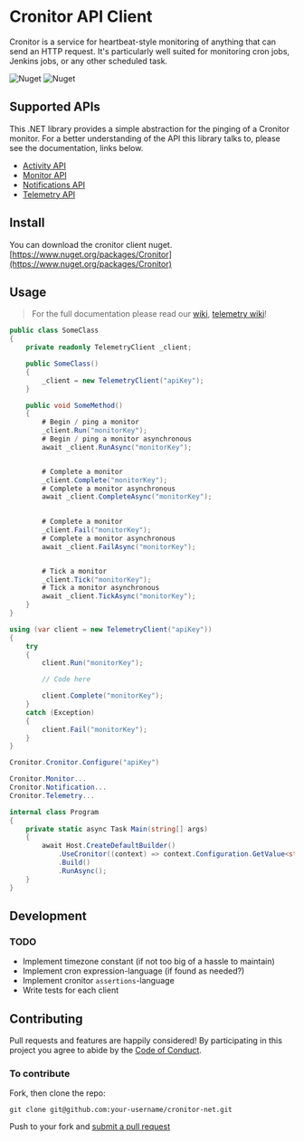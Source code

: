 ﻿# Cronitor API Client
Cronitor is a service for heartbeat-style monitoring of anything that can send an HTTP request. It's particularly well suited for monitoring cron jobs, Jenkins jobs, or any other scheduled task.

![Nuget](https://img.shields.io/nuget/v/Cronitor)
![Nuget](https://img.shields.io/nuget/dt/Cronitor)

## Supported APIs
This .NET library provides a simple abstraction for the pinging of a Cronitor monitor. For a better understanding of the API this library talks to, please see the documentation, links below.
* [Activity API](https://cronitor.io/docs/activity-api)
* [Monitor API](https://cronitor.io/docs/monitor-api)
* [Notifications API](https://cronitor.io/docs/template-api)
* [Telemetry API](https://cronitor.io/docs/telemetry-api)

## Install
You can download the cronitor client nuget.
[https://www.nuget.org/packages/Cronitor](https://www.nuget.org/packages/Cronitor)

## Usage
> For the full documentation please read our [wiki](https://github.com/gonace/cronitor-net/wiki), [telemetry wiki](https://github.com/gonace/cronitor-net/wiki/Telemetry)!

```c#
public class SomeClass
{
    private readonly TelemetryClient _client;

    public SomeClass()
    {
        _client = new TelemetryClient("apiKey");
    }

    public void SomeMethod()
    {
        # Begin / ping a monitor
        _client.Run("monitorKey");
        # Begin / ping a monitor asynchronous
        await _client.RunAsync("monitorKey");


        # Complete a monitor
        _client.Complete("monitorKey");
        # Complete a monitor asynchronous
        await _client.CompleteAsync("monitorKey");
        

        # Complete a monitor
        _client.Fail("monitorKey");
        # Complete a monitor asynchronous
        await _client.FailAsync("monitorKey");


        # Tick a monitor
        _client.Tick("monitorKey");
        # Tick a monitor asynchronous
        await _client.TickAsync("monitorKey");
    }
}
```
```c#
using (var client = new TelemetryClient("apiKey"))
{
    try
    {
        client.Run("monitorKey");

        // Code here

        client.Complete("monitorKey");
    }
    catch (Exception)
    {
        client.Fail("monitorKey");
    }
}
```
```c#
Cronitor.Cronitor.Configure("apiKey")

Cronitor.Monitor...
Cronitor.Notification...
Cronitor.Telemetry...
```
```c#
internal class Program
{
    private static async Task Main(string[] args)
    {
        await Host.CreateDefaultBuilder()
            .UseCronitor((context) => context.Configuration.GetValue<string>("Cronitor:ApiKey"))
            .Build()
            .RunAsync();
    }
}
```

## Development
### TODO
* Implement timezone constant (if not too big of a hassle to maintain)
* Implement cron expression-language (if found as needed?)
* Implement cronitor `assertions`-language
* Write tests for each client

## Contributing
Pull requests and features are happily considered! By participating in this project you agree to abide by the [Code of Conduct](http://contributor-covenant.org/version/2/0).

### To contribute

Fork, then clone the repo:
```
git clone git@github.com:your-username/cronitor-net.git
```
Push to your fork and [submit a pull request](https://github.com/gonace/cronitor-net/compare/)

